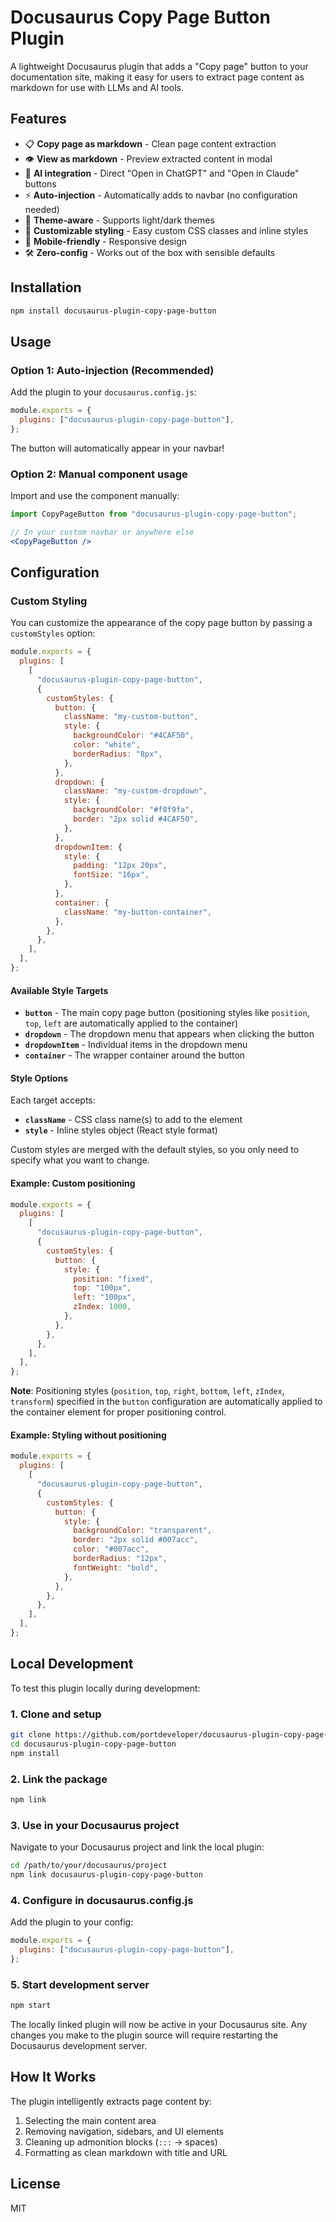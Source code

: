 # Docusaurus Copy Page Button Plugin

A lightweight Docusaurus plugin that adds a "Copy page" button to your documentation site, making it easy for users to extract page content as markdown for use with LLMs and AI tools.

## Features

- 📋 **Copy page as markdown** - Clean page content extraction
- 👁️ **View as markdown** - Preview extracted content in modal
- 🤖 **AI integration** - Direct "Open in ChatGPT" and "Open in Claude" buttons
- ⚡ **Auto-injection** - Automatically adds to navbar (no configuration needed)
- 🎨 **Theme-aware** - Supports light/dark themes
- 🎨 **Customizable styling** - Easy custom CSS classes and inline styles
- 📱 **Mobile-friendly** - Responsive design
- 🛠️ **Zero-config** - Works out of the box with sensible defaults

## Installation

```bash
npm install docusaurus-plugin-copy-page-button
```

## Usage

### Option 1: Auto-injection (Recommended)

Add the plugin to your `docusaurus.config.js`:

```js
module.exports = {
  plugins: ["docusaurus-plugin-copy-page-button"],
};
```

The button will automatically appear in your navbar!

### Option 2: Manual component usage

Import and use the component manually:

```jsx
import CopyPageButton from "docusaurus-plugin-copy-page-button";

// In your custom navbar or anywhere else
<CopyPageButton />
```

## Configuration

### Custom Styling

You can customize the appearance of the copy page button by passing a `customStyles` option:

```js
module.exports = {
  plugins: [
    [
      "docusaurus-plugin-copy-page-button",
      {
        customStyles: {
          button: {
            className: "my-custom-button",
            style: {
              backgroundColor: "#4CAF50",
              color: "white",
              borderRadius: "8px",
            },
          },
          dropdown: {
            className: "my-custom-dropdown",
            style: {
              backgroundColor: "#f8f9fa",
              border: "2px solid #4CAF50",
            },
          },
          dropdownItem: {
            style: {
              padding: "12px 20px",
              fontSize: "16px",
            },
          },
          container: {
            className: "my-button-container",
          },
        },
      },
    ],
  ],
};
```

#### Available Style Targets

- **`button`** - The main copy page button (positioning styles like `position`, `top`, `left` are automatically applied to the container)
- **`dropdown`** - The dropdown menu that appears when clicking the button
- **`dropdownItem`** - Individual items in the dropdown menu
- **`container`** - The wrapper container around the button

#### Style Options

Each target accepts:
- **`className`** - CSS class name(s) to add to the element
- **`style`** - Inline styles object (React style format)

Custom styles are merged with the default styles, so you only need to specify what you want to change.

#### Example: Custom positioning

```js
module.exports = {
  plugins: [
    [
      "docusaurus-plugin-copy-page-button",
      {
        customStyles: {
          button: {
            style: {
              position: "fixed",
              top: "100px",
              left: "100px",
              zIndex: 1000,
            },
          },
        },
      },
    ],
  ],
};
```

**Note**: Positioning styles (`position`, `top`, `right`, `bottom`, `left`, `zIndex`, `transform`) specified in the `button` configuration are automatically applied to the container element for proper positioning control.

#### Example: Styling without positioning

```js
module.exports = {
  plugins: [
    [
      "docusaurus-plugin-copy-page-button",
      {
        customStyles: {
          button: {
            style: {
              backgroundColor: "transparent",
              border: "2px solid #007acc",
              color: "#007acc",
              borderRadius: "12px",
              fontWeight: "bold",
            },
          },
        },
      },
    ],
  ],
};
```

## Local Development

To test this plugin locally during development:

### 1. Clone and setup

```bash
git clone https://github.com/portdeveloper/docusaurus-plugin-copy-page-button.git
cd docusaurus-plugin-copy-page-button
npm install
```

### 2. Link the package

```bash
npm link
```

### 3. Use in your Docusaurus project

Navigate to your Docusaurus project and link the local plugin:

```bash
cd /path/to/your/docusaurus/project
npm link docusaurus-plugin-copy-page-button
```

### 4. Configure in docusaurus.config.js

Add the plugin to your config:

```js
module.exports = {
  plugins: ["docusaurus-plugin-copy-page-button"],
};
```

### 5. Start development server

```bash
npm start
```

The locally linked plugin will now be active in your Docusaurus site. Any changes you make to the plugin source will require restarting the Docusaurus development server.

## How It Works

The plugin intelligently extracts page content by:

1. Selecting the main content area
2. Removing navigation, sidebars, and UI elements
3. Cleaning up admonition blocks (`:::` → spaces)
4. Formatting as clean markdown with title and URL

## License

MIT
